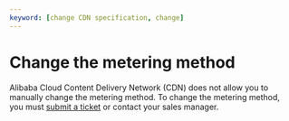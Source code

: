 ```yaml
---
keyword: [change CDN specification, change]
---
```


# Change the metering method

Alibaba Cloud Content Delivery Network \(CDN\) does not allow you to manually change the metering method. To change the metering method, you must [submit a ticket](https://workorder-intl.console.aliyun.com/?spm=5176.2020520001.aliyun_topbar.18.dbd44bd3e4f845#/ticket/createIndex) or contact your sales manager.

